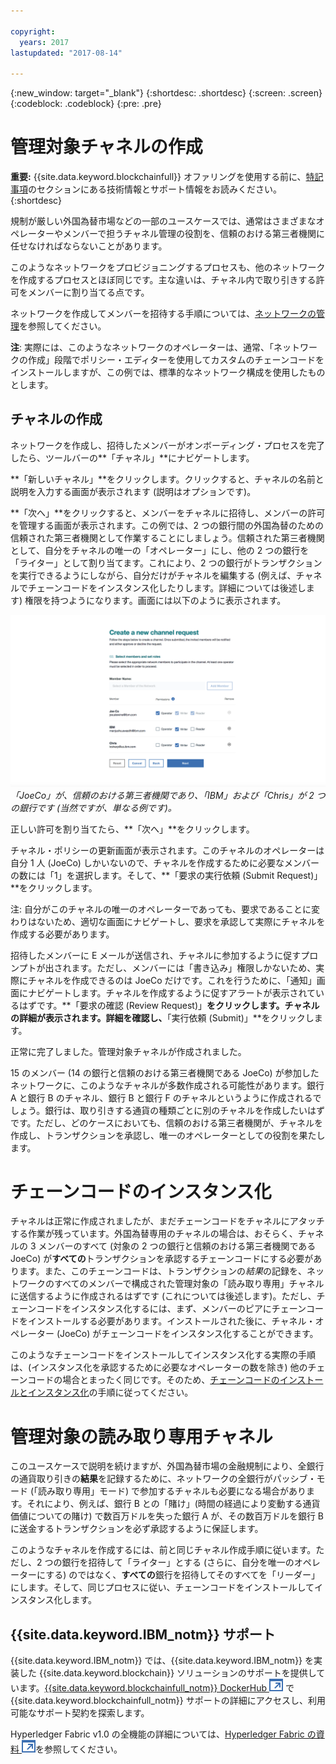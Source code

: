 ```yaml
---

copyright:
  years: 2017
lastupdated: "2017-08-14"

---
```


{:new_window: target="_blank"}
{:shortdesc: .shortdesc}
{:screen: .screen}
{:codeblock: .codeblock}
{:pre: .pre}

# 管理対象チャネルの作成 

**重要:** {{site.data.keyword.blockchainfull}} オファリングを使用する前に、[特記事項](needtoknow.html)のセクションにある技術情報とサポート情報をお読みください。  
{:shortdesc}

規制が厳しい外国為替市場などの一部のユースケースでは、通常はさまざまなオペレーターやメンバーで担うチャネル管理の役割を、信頼のおける第三者機関に任せなければならないことがあります。 

このようなネットワークをプロビジョニングするプロセスも、他のネットワークを作成するプロセスとほぼ同じです。主な違いは、チャネル内で取り引きする許可をメンバーに割り当てる点です。  

ネットワークを作成してメンバーを招待する手順については、[ネットワークの管理](get_start.html#creating-a-network)を参照してください。 

**注**: 実際には、このようなネットワークのオペレーターは、通常、「ネットワークの作成」段階でポリシー・エディターを使用してカスタムのチェーンコードをインストールしますが、この例では、標準的なネットワーク構成を使用したものとします。 

## チャネルの作成

ネットワークを作成し、招待したメンバーがオンボーディング・プロセスを完了したら、ツールバーの**「チャネル」**にナビゲートします。 

**「新しいチャネル」**をクリックします。クリックすると、チャネルの名前と説明を入力する画面が表示されます (説明はオプションです)。 

**「次へ」**をクリックすると、メンバーをチャネルに招待し、メンバーの許可を管理する画面が表示されます。この例では、2 つの銀行間の外国為替のための信頼された第三者機関として作業することにしましょう。信頼された第三者機関として、自分をチャネルの唯一の「オペレーター」にし、他の 2 つの銀行を「ライター」として割り当てます。これにより、2 つの銀行がトランザクションを実行できるようにしながら、自分だけがチャネルを編集する (例えば、チャネルでチェーンコードをインスタンス化したりします。詳細については後述します) 権限を持つようになります。画面には以下のように表示されます。 

  ![メンバー役割の選択](images/selectmemberroles.png "メンバー役割の選択")
*「JoeCo」が、信頼のおける第三者機関であり、「IBM」および「Chris」が 2 つの銀行です (当然ですが、単なる例です)。* 

正しい許可を割り当てたら、**「次へ」**をクリックします。 

チャネル・ポリシーの更新画面が表示されます。このチャネルのオペレーターは自分 1 人 (JoeCo) しかいないので、チャネルを作成するために必要なメンバーの数には「1」を選択します。そして、**「要求の実行依頼 (Submit Request)」**をクリックします。 

注: 自分がこのチャネルの唯一のオペレーターであっても、要求であることに変わりはないため、適切な画面にナビゲートし、要求を承認して実際にチャネルを作成する必要があります。 

招待したメンバーに E メールが送信され、チャネルに参加するように促すプロンプトが出されます。ただし、メンバーには「書き込み」権限しかないため、実際にチャネルを作成できるのは JoeCo だけです。これを行うために、「通知」画面にナビゲートします。チャネルを作成するように促すアラートが表示されているはずです。**「要求の確認 (Review Request)」**をクリックします。チャネルの詳細が表示されます。詳細を確認し、**「実行依頼 (Submit)」**をクリックします。 

正常に完了しました。管理対象チャネルが作成されました。 

15 のメンバー (14 の銀行と信頼のおける第三者機関である JoeCo) が参加したネットワークに、このようなチャネルが多数作成される可能性があります。銀行 A と銀行 B のチャネル、銀行 B と銀行 F のチャネルというように作成されるでしょう。銀行は、取り引きする通貨の種類ごとに別のチャネルを作成したいはずです。ただし、どのケースにおいても、信頼のおける第三者機関が、チャネルを作成し、トランザクションを承認し、唯一のオペレーターとしての役割を果たします。 

# チェーンコードのインスタンス化

チャネルは正常に作成されましたが、まだチェーンコードをチャネルにアタッチする作業が残っています。外国為替専用のチャネルの場合は、おそらく、チャネルの 3 メンバーのすべて (対象の 2 つの銀行と信頼のおける第三者機関である JoeCo) が**すべての**トランザクションを承認するチェーンコードにする必要があります。また、このチェーンコードは、トランザクションの*結果*の記録を、ネットワークのすべてのメンバーで構成された管理対象の「読み取り専用」チャネルに送信するように作成されるはずです (これについては後述します)。ただし、チェーンコードをインスタンス化するには、まず、メンバーのピアにチェーンコードをインストールする必要があります。インストールされた後に、チャネル・オペレーター (JoeCo) がチェーンコードをインスタンス化することができます。  

このようなチェーンコードをインストールしてインスタンス化する実際の手順は、(インスタンス化を承認するために必要なオペレーターの数を除き) 他のチェーンコードの場合とまったく同じです。そのため、[チェーンコードのインストールとインスタンス化](install_instantiate_chaincode.html.html)の手順に従ってください。

# 管理対象の読み取り専用チャネル

このユースケースで説明を続けますが、外国為替市場の金融規制により、全銀行の通貨取り引きの**結果**を記録するために、ネットワークの全銀行がパッシブ・モード (「読み取り専用」モード) で参加するチャネルも必要になる場合があります。それにより、例えば、銀行 B との「賭け」(時間の経過により変動する通貨価値についての賭け) で数百万ドルを失った銀行 A が、その数百万ドルを銀行 B に送金するトランザクションを必ず承認するように保証します。 

このようなチャネルを作成するには、前と同じチャネル作成手順に従います。ただし、2 つの銀行を招待して「ライター」とする (さらに、自分を唯一のオペレーターにする) のではなく、**すべての**銀行を招待してそのすべてを「リーダー」にします。そして、同じプロセスに従い、チェーンコードをインストールしてインスタンス化します。 

## {{site.data.keyword.IBM_notm}} サポート 

{{site.data.keyword.IBM_notm}} では、{{site.data.keyword.IBM_notm}} を実装した {{site.data.keyword.blockchain}} ソリューションのサポートを提供しています。[{{site.data.keyword.blockchainfull_notm}} DockerHub ![外部リンク・アイコン](images/external_link.svg "外部リンク・アイコン")](https://hub.docker.com/u/ibmblockchain/) で {{site.data.keyword.blockchainfull_notm}} サポートの詳細にアクセスし、利用可能なサポート契約を探索します。

Hyperledger Fabric v1.0 の全機能の詳細については、[Hyperledger Fabric の資料 ![外部リンクのアイコン](images/external_link.svg "外部リンクのアイコン")](http://hyperledger-fabric.readthedocs.io/en/latest/)を参照してください。
